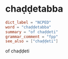 # chaḍḍetabba

``` toml
dict_label = "NCPED"
word = "chaḍḍetabba"
summary = "of chaḍḍeti"
grammar_comment = "fpp"
see_also = ["chaḍḍeti"]
```

of chaḍḍeti


